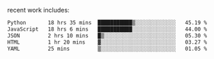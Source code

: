 
<!--<img width="1415" height="100" alt="blu" src="https://github.com/rdsilva01/rdsilva01/assets/101207588/deb060e5-d035-4f09-b511-e3f50605b207">-->

<!-- \> Enthusiastic about developing and building solutions <br>
\> Computer Science and Engineering @ UBI -->

<!-- <a href="https://www.rodrigosilva.live/">personal website</a> 🏁 -->

<!-- ![](https://komarev.com/ghpvc/?username=rdsilva01) -->

recent work includes:
<!--START_SECTION:waka-->

```txt
Python       18 hrs 35 mins  ███████████▒░░░░░░░░░░░░░   45.19 %
JavaScript   18 hrs 6 mins   ███████████░░░░░░░░░░░░░░   44.00 %
JSON         2 hrs 10 mins   █▒░░░░░░░░░░░░░░░░░░░░░░░   05.30 %
HTML         1 hr 20 mins    ▓░░░░░░░░░░░░░░░░░░░░░░░░   03.27 %
YAML         25 mins         ▒░░░░░░░░░░░░░░░░░░░░░░░░   01.05 %
```

<!--END_SECTION:waka-->

